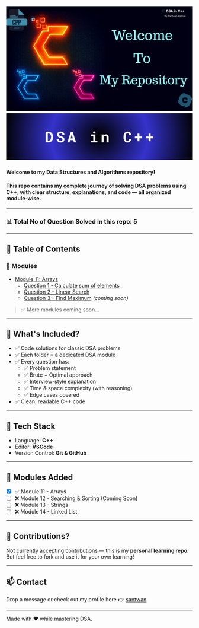 
![Thumbnail](./theme.png)
![Thumbnail](./DSA%20in%20C++.png)
---
#### Welcome to my Data Structures and Algorithms repository!  
#### This repo contains my complete journey of solving DSA problems using **C++**, with clear structure, explanations, and code — all organized module-wise.
---
### 📊 Total No of Question Solved in this repo: 5
---

## 📑 Table of Contents

### 📘 Modules

- [Module 11: Arrays](./Module%2011%20Arrays/readme.md)
  - [Question 1 - Calculate sum of elements](./Module%2011%20Arrays/Questions/Question-1.cpp)
  - [Question 2 - Linear Search](./Module%2011%20Arrays/Questions/Question-2-Linear-Search.cpp)
  - [Question 3 - Find Maximum](./Module%2011%20Arrays/Questions/Question-3.cpp) *(coming soon)*

> ✅ More modules coming soon...


---

## 🧠 What's Included?

- ✅ Code solutions for classic DSA problems
- ✅ Each folder = a dedicated DSA module
- ✅ Every question has:
  - ✅ Problem statement
  - ✅ Brute + Optimal approach
  - ✅ Interview-style explanation
  - ✅ Time & space complexity (with reasoning)
  - ✅ Edge cases covered
- ✅ Clean, readable C++ code

---

## 🔧 Tech Stack

- Language: **C++**
- Editor: **VSCode**
- Version Control: **Git & GitHub**

---

## 📘 Modules Added

- [x] ✅ Module 11 - Arrays
- [ ] ❌ Module 12 - Searching & Sorting (Coming Soon)
- [ ] ❌ Module 13 - Strings
- [ ] ❌ Module 14 - Linked List

---

## 🙌 Contributions?

Not currently accepting contributions — this is my **personal learning repo**.  
But feel free to fork and use it for your own learning!

---

## 📫 Contact

Drop a message or check out my profile here 👉 [santwan](https://github.com/santwan)

---

Made with ❤️ while mastering DSA.

